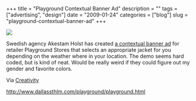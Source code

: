+++
title = "Playground Contextual Banner Ad"
description = ""
tags = ["advertising", "design"]
date = "2009-01-24"
categories = ["blog"]
slug = "playground-contextual-banner-ad"
+++



  <div class="notebook-screenshot"><a href="http://www.dallassthlm.com/playground/playground.html"><img src="//media.konigi.com/notebook/playground-contextual-ad.jpg" class="notebook-image" /></a></div><p>Swedish agency Akestam Holst has created <a href="http://www.dallassthlm.com/playground/playground.html">a contextual banner ad</a> for retailer Playground Stores that selects an appropriate jacket for you depending on the weather where in your location. The demo seems hard coded, but is kind of neat. Would be really weird if they could figure out my gender and favorite colors.</p>
<p>Via <a href="http://creativity-online.com/">Creativity</a></p>
    
  <a href="http://www.dallassthlm.com/playground/playground.html">http://www.dallassthlm.com/playground/playground.html</a>
